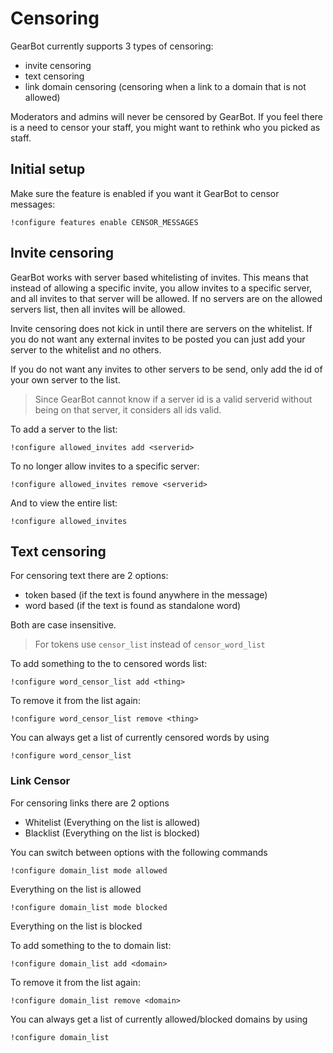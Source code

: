 # Censoring

GearBot currently supports 3 types of censoring:

- invite censoring
- text censoring
- link domain censoring (censoring when a link to a domain that is not allowed)

Moderators and admins will never be censored by GearBot. If you feel there is a need to censor your staff, you might want to rethink who you picked as staff. 

## Initial setup

Make sure the feature is enabled if you want it GearBot to censor messages:

```
!configure features enable CENSOR_MESSAGES
```

## Invite censoring

GearBot works with server based whitelisting of invites. This means that instead of allowing a specific invite, you allow invites to a specific server, and all invites to that server will be allowed.
If no servers are on the allowed servers list, then all invites will be allowed. 

Invite censoring does not kick in until there are servers on the whitelist. If you do not want any external invites to be posted you can just add your server to the whitelist and no others.

If you do not want any invites to other servers to be send, only add the id of your own server to the list.

> Since GearBot cannot know if a server id is a valid serverid without being on that server, it considers all ids valid.

To add a server to the list:

```
!configure allowed_invites add <serverid>
```

To no longer allow invites to a specific server:

```
!configure allowed_invites remove <serverid>
```

And to view the entire list:

```
!configure allowed_invites
```

## Text censoring

For censoring text there are 2 options:
- token based (if the text is found anywhere in the message)
- word based (if the text is found as standalone word)

Both are case insensitive.
> For tokens use ``censor_list`` instead of ``censor_word_list``

To add something to the to censored words list:

```
!configure word_censor_list add <thing>
```

To remove it from the list again:

```
!configure word_censor_list remove <thing>
```

You can always get a list of currently censored words by using
```
!configure word_censor_list
```

### Link Censor

For censoring links there are 2 options

* Whitelist (Everything on the list is allowed)
* Blacklist (Everything on the list is blocked)

You can switch between options with the following commands

```
!configure domain_list mode allowed
```

Everything on the list is allowed

```
!configure domain_list mode blocked
```

Everything on the list is blocked

To add something to the to domain list:

```
!configure domain_list add <domain>
```

To remove it from the list again:

```
!configure domain_list remove <domain>
```

You can always get a list of currently allowed/blocked domains by using

```
!configure domain_list
```
